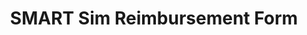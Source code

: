 ---
title: SMART Sim Reimbursement Form 
redirect_to: https://forms.gle/nKz7XByNHCafdQ28A
redirect_from: 
  - XC22SimReimbursementForm
  - xc22simreimbursementform
---